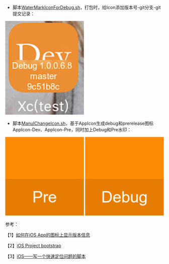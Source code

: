 
- 脚本[WaterMarkIconForDebug.sh](./WaterMarkIconForDebug.sh)，打包时，给Icon添加版本号-git分支-git提交记录：

<img width="250px" src ="./resource/01.png">


- 脚本[ManulChangeIcon.sh](./ManulChangeIcon.sh)，基于AppIcon生成debug和prerelease图标AppIcon-Dev、AppIcon-Pre，同时加上Debug和Pre水印：

<img width="250px" src ="./resource/02.png">
<img width="250px" src ="./resource/03.png">


参考：

【1】[如何在iOS App的图标上显示版本信息](http://www.sybzrw.com/2017/02/21/%E5%A6%82%E4%BD%95%E5%9C%A8iOS-App%E7%9A%84%E5%9B%BE%E6%A0%87%E4%B8%8A%E6%98%BE%E7%A4%BA%E7%89%88%E6%9C%AC%E4%BF%A1%E6%81%AF/)

【2】[iOS Project bootstrap](https://github.com/krzysztofzablocki/Bootstrap)

【3】[iOS——写一个快速定位问题的脚本](https://juejin.im/post/5a30cf72f265da430c11ce8c)


